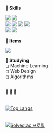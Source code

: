 <strong>🛒 Skills</strong>

<img src="https://img.shields.io/badge/Python-3776AB?style=flat-square&logo=Python&logoColor=white"/> <img src="https://img.shields.io/badge/Java-007396?style=flat-square&logo=Java&logoColor=white"/><br>
<img src="https://img.shields.io/badge/HTML-E34F26?style=flat-square&logo=HTML5&logoColor=white"/> <img src="https://img.shields.io/badge/CSS-1572B6?style=flat-square&logo=CSS3&logoColor=white"/> <img src="https://img.shields.io/badge/JavaScript-F7DF1E?style=flat-square&logo=JavaScript&logoColor=white"/> <img src="https://img.shields.io/badge/TypeScript-3178C6?style=flat-square&logo=TypeScript&logoColor=white"/> <br>
<img src="https://img.shields.io/badge/R-276DC3?style=flat-square&logo=R&logoColor=white"/> <img src="https://img.shields.io/badge/MySQL-4479A1?style=flat-square&logo=MySQL&logoColor=white"/><br>


<strong>🚗 Items</strong>

<img src="https://img.shields.io/badge/VisualStudioCode-007ACC?style=flat-square&logo=VisualStudioCode&logoColor=white"/>


<strong>💭 Studying</strong></br>
◻ Machine Learning<br>
◻ Web Design<br>
◻ Algorithms<br>
<br>

🐢 🐳 🦐
<br><br><br>
[![Top Langs](https://github-readme-stats.vercel.app/api/top-langs/?username=gugyeoj1n)](https://github.com/gugyeoj1n/github-readme-stats)
<br><br><br>
[![Solved.ac
프로필](http://mazassumnida.wtf/api/v2/generate_badge?boj=zriring)](https://solved.ac/zriring)
